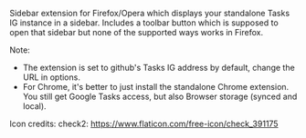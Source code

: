 Sidebar extension for Firefox/Opera which displays your standalone Tasks IG instance in a sidebar. Includes a toolbar button which is supposed to open that sidebar but none of the supported ways works in Firefox.

Note:
* The extension is set to github's Tasks IG address by default, change the URL in options.
* For Chrome, it's better to just install the standalone Chrome extension. You still get Google Tasks access, but also Browser storage (synced and local).

Icon credits:
check2: https://www.flaticon.com/free-icon/check_391175
